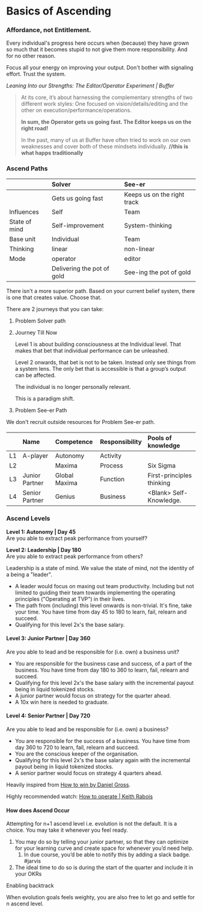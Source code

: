 # Basics of Ascending

### Affordance, not Entitlement.

Every individual's progress here occurs when \(because\) they have grown so much that it becomes stupid to not give them more responsibility. And for no other reason.

Focus all your energy on improving your output. Don't bother with signaling effort. Trust the system.

_Leaning Into our Strengths: The Editor/Operator Experiment \| Buffer_

> At its core, it’s about harnessing the complementary strengths of two different work styles: One focused on vision/details/editing and the other on execution/performance/operations.
>
> **In sum, the Operator gets us going fast. The Editor keeps us on the right road!**
>
> In the past, many of us at Buffer have often tried to work on our own weaknesses and cover both of these mindsets individually. **//this is what happs traditionally**

### Ascend Paths

|  | Solver | See-er |
| :--- | :--- | :--- |
|  | Gets us going fast | Keeps us on the right track |
| Influences | Self | Team |
| State of mind | Self-improvement | System-thinking |
| Base unit | Individual | Team |
| Thinking | linear | non-linear |
| Mode | operator | editor |
|  | Delivering the pot of gold | See-ing the pot of gold |

There isn't a more superior path. Based on your current belief system, there is one that creates value. Choose that. 

There are 2 journeys that you can take:

1. Problem Solver path
2. Journey Till Now

   Level 1 is about building consciousness at the Individual level. That makes that bet that individual performance can be unleashed.   


   Level 2 onwards, that bet is not to be taken. Instead only see things from a system lens. The only bet that is accessible is that a group’s output can be affected.  
  
   The individual is no longer personally relevant.    


   This is a paradigm shift.

3. Problem See-er Path

We don't recruit outside resources for Problem See-er path.

#### 

|  | **Name** | **Competence** | **Responsibility** | **Pools of knowledge** |
| :--- | :--- | :--- | :--- | :--- |
| L1 | A-player | Autonomy | Activity |  |
| L2 |  | Maxima | Process | Six Sigma |
| L3 | Junior Partner | Global Maxima | Function | First-principles thinking |
| L4 | Senior Partner | Genius  | Business | &lt;Blank&gt; Self-Knowledge. |

### Ascend Levels

**Level 1: Autonomy \| Day 45**  
Are you able to extract peak performance from yourself?

**Level 2: Leadership \| Day 180**  
Are you able to extract peak performance from others?

Leadership is a state of mind. We value the state of mind, not the identity of a being a "leader".

* A leader would focus on maxing out team productivity. Including but not limited to guiding their team towards implementing the operating principles \("Operating at TVP"\) in their lives.
* The path from \(including\) this level onwards is non-trivial. It's fine, take your time. You have time from day 45 to 180 to learn, fail, relearn and succeed.
* Qualifying for this level 2x's the base salary.

#### Level 3: Junior Partner \| Day 360

Are you able to lead and be responsible for \(i.e. own\) a business unit?

* You are responsible for the business case and success, of a part of the business. You have time from day 180 to 360 to learn, fail, relearn and succeed.
* Qualifying for this level 2x's the base salary with the incremental payout being in liquid tokenized stocks.
* A junior partner would focus on strategy for the quarter ahead.
* A 10x win here is needed to graduate.

#### Level 4: Senior Partner \| Day 720

Are you able to lead and be responsible for \(i.e. own\) a business?

* You are responsible for the success of a business. You have time from day 360 to 720 to learn, fail, relearn and succeed.
* You are the conscious keeper of the organisation.
* Qualifying for this level 2x's the base salary again with the incremental payout being in liquid tokenized stocks.
* A senior partner would focus on strategy 4 quarters ahead.

Heavily inspired from [How to win by Daniel Gross](https://youtu.be/LH1bewTg-P4?t=1188).

Highly recommended watch: [How to operate \| Keith Rabois](https://www.youtube.com/watch?v=6fQHLK1aIBs)

#### 

#### How does Ascend Occur



Attempting for n+1 ascend level i.e. evolution is not the default. It is a choice. You may take it whenever you feel ready. 

1. You may do so by telling your junior partner, so that they can optimize for your learning curve and create space for whenever you’d need help. 
   1. In due course, you’d be able to notify this by adding a slack badge. \#jarvis
2. The ideal time to do so is during the start of the quarter and include it in your OKRs

Enabling backtrack

When evolution goals feels weighty, you are also free to let go and settle for n ascend level.   


#### 

